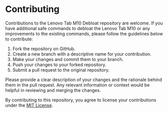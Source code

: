 # Contributing

Contributions to the Lenovo Tab M10 Debloat repository are welcome. If you have additional safe commands to debloat the Lenovo Tab M10 or any improvements to the existing commands, please follow the guidelines below to contribute:

1. Fork the repository on GitHub.
2. Create a new branch with a descriptive name for your contribution.
3. Make your changes and commit them to your branch.
4. Push your changes to your forked repository.
5. Submit a pull request to the original repository.

Please provide a clear description of your changes and the rationale behind them in the pull request. Any relevant information or context would be helpful in reviewing and merging the changes.

By contributing to this repository, you agree to license your contributions under the [MIT License](LICENSE).
